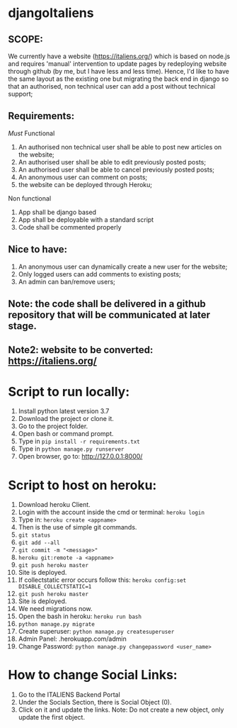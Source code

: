 # djangoItaliens

## SCOPE: 
We currently have a website (https://italiens.org/) which is based on node.js and requires 'manual' intervention to update pages by redeploying website through github (by me, but I have less and less time). Hence, I'd like to have the same layout as the existing one but migrating the back end in django so that an authorised, non technical user can add a post without technical support;

## Requirements:

_Must_
Functional
1. An authorised non technical user shall be able to post new articles on the website;
2. An authorised user shall be able to edit previously posted posts;
3. An authorised user shall be able to cancel previously posted posts;
4. An anonymous user can comment on posts;
5. the website can be deployed through Heroku;

Non functional
1. App shall be django based
2. App shall be deployable with a standard script
3. Code shall be commented properly

## Nice to have:
1. An anonymous user can dynamically create a new user for the website;
2. Only logged users can add comments to existing posts;
3. An admin can ban/remove users;

## Note: the code shall be delivered in a github repository that will be communicated at later stage.
## Note2: website to be converted: https://italiens.org/

# Script to run locally:
1. Install python latest version 3.7
2. Download the project or clone it.
3. Go to the project folder.
4. Open bash or command prompt.
5. Type in ```pip install -r requirements.txt```
6. Type in ```python manage.py runserver```
7. Open browser, go to: http://127.0.0.1:8000/

# Script to host on heroku:
1. Download heroku Client.
2. Login with the account inside the cmd or terminal: ```heroku login```
3. Type in: ```heroku create <appname>```
4. Then is the use of simple git commands.
5. ```git status```
6. ```git add --all```
7. ```git commit -m "<message>"```
8. ```heroku git:remote -a <appname>```
9. ```git push heroku master```
10. Site is deployed.
11. If collectstatic error occurs follow this: ```heroku config:set DISABLE_COLLECTSTATIC=1```
12. ```git push heroku master```
13. Site is deployed.
14. We need migrations now.
15. Open the bash in heroku: ```heroku run bash``` 
16. ```python manage.py migrate```
17. Create superuser: ```python manage.py createsuperuser```
18. Admin Panel: <appname>.herokuapp.com/admin
19. Change Password: ```python manage.py changepassword <user_name>```

# How to change Social Links:
1. Go to the ITALIENS Backend Portal
2. Under the Socials Section, there is Social Object (0).
3. Click on it and update the links.
Note: Do not create a new object, only update the first object.
